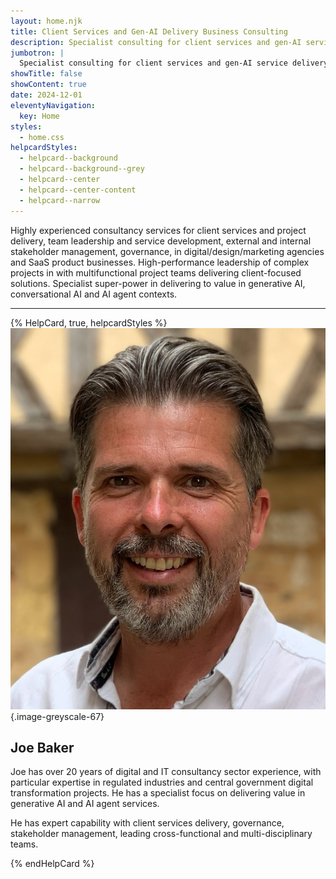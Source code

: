 ```yaml
---
layout: home.njk
title: Client Services and Gen-AI Delivery Business Consulting
description: Specialist consulting for client services and gen-AI service delivery for agencies and SaaS product business.
jumbotron: |
  Specialist consulting for client services and gen-AI service delivery for agencies and SaaS product business.
showTitle: false
showContent: true
date: 2024-12-01
eleventyNavigation:
  key: Home
styles:
  - home.css
helpcardStyles:
  - helpcard--background
  - helpcard--background--grey
  - helpcard--center
  - helpcard--center-content
  - helpcard--narrow
---
```


Highly experienced consultancy services for client services and project delivery, team leadership and service development, external and internal stakeholder management, governance, in digital/design/marketing agencies and SaaS product businesses. High-performance leadership of complex projects in with multifunctional project teams delivering client-focused solutions. Specialist super-power in delivering to value in generative AI, conversational AI and AI agent contexts.

---

{% HelpCard, true, helpcardStyles %}
![Joe Baker](./content/public/images/me-july-2024-portrait.jpeg){.image-greyscale-67}

## Joe Baker

Joe has over 20 years of digital and IT consultancy sector experience, with particular expertise in regulated industries and central government digital transformation projects. He has a specialist focus on delivering value in generative AI and AI agent services.

He has expert capability with client services delivery, governance, stakeholder management, leading cross-functional and multi-disciplinary teams.

{% endHelpCard %}
